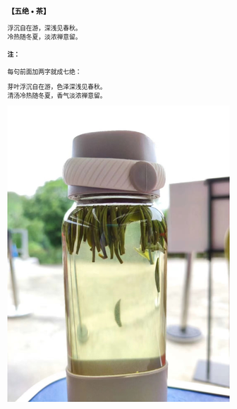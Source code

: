 ### 【五绝 • 茶】
浮沉自在游，深浅见春秋。  
冷热随冬夏，淡浓禅意留。

#### 注：
每句前面加两字就成七绝：

芽叶浮沉自在游，色泽深浅见春秋。  
清汤冷热随冬夏，香气淡浓禅意留。

![](02.jpg)
